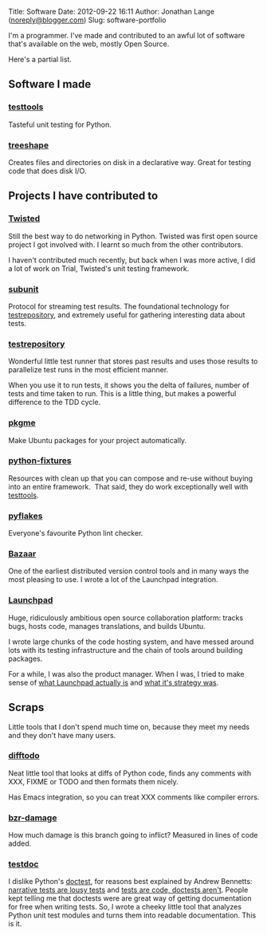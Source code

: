 Title: Software
Date: 2012-09-22 16:11
Author: Jonathan Lange (noreply@blogger.com)
Slug: software-portfolio

I'm a programmer. I've made and contributed to an awful lot of software
that's available on the web, mostly Open Source.

Here's a partial list.


Software I made
---------------

### [testtools](http://pypi.python.org/pypi/testtools)

Tasteful unit testing for Python.

### [treeshape](http://pypi.python.org/pypi/treeshape)

Creates files and directories on disk in a declarative way. Great for
testing code that does disk I/O.

Projects I have contributed to
------------------------------

### [Twisted](http://twistedmatrix.com/)

Still the best way to do networking in Python. Twisted was first open
source project I got involved with. I learnt so much from the other
contributors.

I haven't contributed much recently, but back when I was more active, I
did a lot of work on Trial, Twisted's unit testing framework.

### [subunit](https://launchpad.net/subunit)

Protocol for streaming test results. The foundational technology for
[testrepository](https://launchpad.net/testrepository), and extremely
useful for gathering interesting data about tests.

### [testrepository](https://launchpad.net/testrepository)

Wonderful little test runner that stores past results and uses those
results to parallelize test runs in the most efficient manner.

When you use it to run tests, it shows you the delta of failures, number
of tests and time taken to run. This is a little thing, but makes a
powerful difference to the TDD cycle.

### [pkgme](http://pkgme.net/)

Make Ubuntu packages for your project automatically.

### [python-fixtures](http://pypi.python.org/pypi/fixtures)

Resources with clean up that you can compose and re-use without buying
into an entire framework.  That said, they do work exceptionally well
with [testtools](http://testtools.rtfd.org/).

### [pyflakes](http://pypi.python.org/pypi/pyflakes)

Everyone's favourite Python lint checker.

### [Bazaar](http://bazaar.canonical.com/en/)

One of the earliest distributed version control tools and in many ways
the most pleasing to use. I wrote a lot of the Launchpad integration.

### [Launchpad](https://launchpad.net/)

Huge, ridiculously ambitious open source collaboration platform: tracks
bugs, hosts code, manages translations, and builds Ubuntu.

I wrote large chunks of the code hosting system, and have messed around
lots with its testing infrastructure and the chain of tools around
building packages.

For a while, I was also the product manager. When I was, I tried to make
sense of
[what Launchpad actually is](http://launchpad.readthedocs.org/en/latest/scope.html)
and
[what it's strategy was](http://launchpad.readthedocs.org/en/latest/strategy.html).

Scraps
------

Little tools that I don't spend much time on, because they meet my needs and
they don't have many users.

### [difftodo](https://launchpad.net/difftodo)

Neat little tool that looks at diffs of Python code, finds any comments
with XXX, FIXME or TODO and then formats them nicely.

Has Emacs integration, so you can treat XXX comments like compiler
errors.

### [bzr-damage](https://launchpad.net/bzr-damage)

How much damage is this branch going to inflict? Measured in lines of
code added.

### [testdoc](https://launchpad.net/testdoc)

I dislike Python's
[doctest](http://docs.python.org/library/doctest.html), for reasons best
explained by Andrew Bennetts: [narrative tests are lousy tests](http://bemusement.org/diary/2008/October/23/narrative-tests) and
[tests are code, doctests aren't](http://bemusement.org/diary/2008/October/24/more-doctest-problems).
People kept telling me that doctests were are great way of getting
documentation for free when writing tests. So, I wrote a cheeky little
tool that analyzes Python unit test modules and turns them into readable
documentation. This is it.
